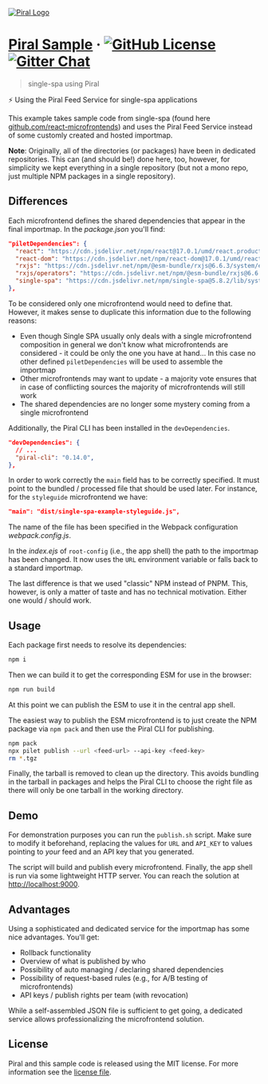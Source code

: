 [![Piral Logo](https://github.com/smapiot/piral/raw/develop/docs/assets/logo.png)](https://piral.io)

# [Piral Sample](https://piral.io) &middot; [![GitHub License](https://img.shields.io/badge/license-MIT-blue.svg)](https://github.com/smapiot/piral/blob/main/LICENSE) [![Gitter Chat](https://badges.gitter.im/gitterHQ/gitter.png)](https://gitter.im/piral-io/community)

> single-spa using Piral

:zap: Using the Piral Feed Service for single-spa applications

This example takes sample code from single-spa (found here [github.com/react-microfrontends](https://github.com/react-microfrontends)) and uses the Piral Feed Service instead of some customly created and hosted importmap.

**Note**: Originally, all of the directories (or packages) have been in dedicated repositories. This can (and should be!) done here, too, however, for simplicity we kept everything in a single repository (but not a mono repo, just multiple NPM packages in a single repository).

## Differences

Each microfrontend defines the shared dependencies that appear in the final importmap. In the *package.json* you'll find:

```json
"piletDependencies": {
  "react": "https://cdn.jsdelivr.net/npm/react@17.0.1/umd/react.production.min.js",
  "react-dom": "https://cdn.jsdelivr.net/npm/react-dom@17.0.1/umd/react-dom.production.min.js",
  "rxjs": "https://cdn.jsdelivr.net/npm/@esm-bundle/rxjs@6.6.3/system/es2015/rxjs.min.js",
  "rxjs/operators": "https://cdn.jsdelivr.net/npm/@esm-bundle/rxjs@6.6.3/system/es2015/rxjs-operators.min.js",
  "single-spa": "https://cdn.jsdelivr.net/npm/single-spa@5.8.2/lib/system/single-spa.min.js"
},
```

To be considered only one microfrontend would need to define that. However, it makes sense to duplicate this information due to the following reasons:

- Even though Single SPA usually only deals with a single microfrontend composition in general we don't know what microfrontends are considered - it could be only the one you have at hand... In this case no other defined `piletDependencies` will be used to assemble the importmap
- Other microfrontends may want to update - a majority vote ensures that in case of conflicting sources the majority of microfrontends will still work
- The shared dependencies are no longer some mystery coming from a single microfrontend

Additionally, the Piral CLI has been installed in the `devDependencies`.

```json
"devDependencies": {
  // ...
  "piral-cli": "0.14.0",
},
```

In order to work correctly the `main` field has to be correctly specified. It must point to the bundled / processed file that should be used later. For instance, for the `styleguide` microfrontend we have:

```json
"main": "dist/single-spa-example-styleguide.js",
```

The name of the file has been specified in the Webpack configuration *webpack.config.js*.

In the *index.ejs* of `root-config` (i.e., the app shell) the path to the importmap has been changed. It now uses the `URL` environment variable or falls back to a standard importmap.

The last difference is that we used "classic" NPM instead of PNPM. This, however, is only a matter of taste and has no technical motivation. Either one would / should work.

## Usage

Each package first needs to resolve its dependencies:

```sh
npm i
```

Then we can build it to get the corresponding ESM for use in the browser:

```sh
npm run build
```

At this point we can publish the ESM to use it in the central app shell.

The easiest way to publish the ESM microfrontend is to just create the NPM package via `npm pack` and then use the Piral CLI for publishing.

```sh
npm pack
npx pilet publish --url <feed-url> --api-key <feed-key>
rm *.tgz
```

Finally, the tarball is removed to clean up the directory. This avoids bundling in the tarball in packages and helps the Piral CLI to choose the right file as there will only be one tarball in the working directory.

## Demo

For demonstration purposes you can run the `publish.sh` script. Make sure to modify it beforehand, replacing the values for `URL` and `API_KEY` to values pointing to *your* feed and an API key that you generated.

The script will build and publish every microfrontend. Finally, the app shell is run via some lightweight HTTP server. You can reach the solution at [http://localhost:9000](localhost:9000).

## Advantages

Using a sophisticated and dedicated service for the importmap has some nice advantages. You'll get:

- Rollback functionality
- Overview of what is published by who
- Possibility of auto managing / declaring shared dependencies
- Possibility of request-based rules (e.g., for A/B testing of microfrontends)
- API keys / publish rights per team (with revocation)

While a self-assembled JSON file is sufficient to get going, a dedicated service allows professionalizing the microfrontend solution.

## License

Piral and this sample code is released using the MIT license. For more information see the [license file](./LICENSE).
